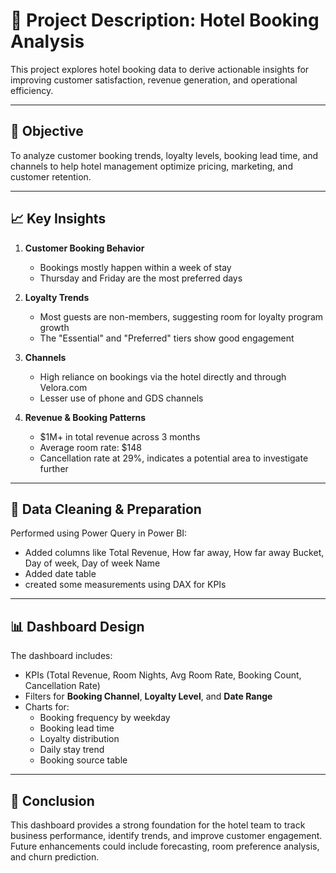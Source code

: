 # 📘 Project Description: Hotel Booking Analysis

This project explores hotel booking data to derive actionable insights for improving customer satisfaction, revenue generation, and operational efficiency.

---

## 🎯 Objective

To analyze customer booking trends, loyalty levels, booking lead time, and channels to help hotel management optimize pricing, marketing, and customer retention.

---

## 📈 Key Insights

1. **Customer Booking Behavior**
   - Bookings mostly happen within a week of stay
   - Thursday and Friday are the most preferred days

2. **Loyalty Trends**
   - Most guests are non-members, suggesting room for loyalty program growth
   - The "Essential" and "Preferred" tiers show good engagement

3. **Channels**
   - High reliance on bookings via the hotel directly and through Velora.com
   - Lesser use of phone and GDS channels

4. **Revenue & Booking Patterns**
   - $1M+ in total revenue across 3 months
   - Average room rate: $148
   - Cancellation rate at 29%, indicates a potential area to investigate further

---

## 🧹 Data Cleaning & Preparation

Performed using Power Query in Power BI:

- Added columns like Total Revenue, How far away, How far away Bucket, Day of week, Day of week Name
- Added date table
- created some measurements using DAX for KPIs
  
---

## 📊 Dashboard Design

The dashboard includes:
- KPIs (Total Revenue, Room Nights, Avg Room Rate, Booking Count, Cancellation Rate)
- Filters for **Booking Channel**, **Loyalty Level**, and **Date Range**
- Charts for:
  - Booking frequency by weekday
  - Booking lead time
  - Loyalty distribution
  - Daily stay trend
  - Booking source table

---

## 📌 Conclusion

This dashboard provides a strong foundation for the hotel team to track business performance, identify trends, and improve customer engagement. Future enhancements could include forecasting, room preference analysis, and churn prediction.

